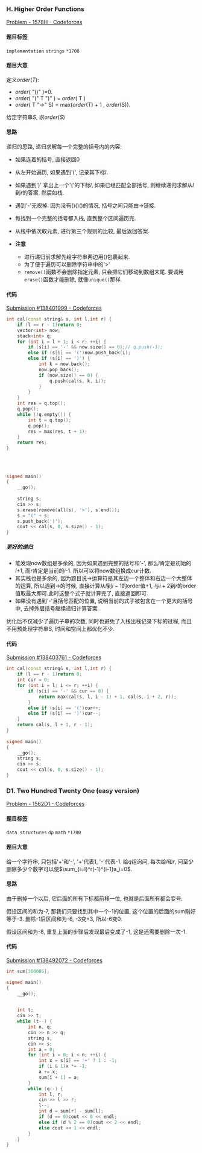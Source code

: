 ### H. Higher Order Functions

[Problem - 1578H - Codeforces](https://codeforces.com/problemset/problem/1578/H)

#### 题目标签

`implementation` `strings` `*1700` 

#### 题目大意

定义$order(T)$:

- $order$( "()" )=0.
-  $order$( "(" T ")" ) = $order$( T )
- $order$( T "->" S) = max($order$(T) + 1 , $order$(S)).

给定字符串$S$, 求$order(S)$

#### 思路

递归的思路, 递归求解每一个完整的括号内的内容:

- 如果连着的括号, 直接返回0
- 从左开始遍历, 如果遇到'(', 记录其下标$l$.
- 如果遇到')' 拿出上一个'('的下标$l$, 如果已经匹配全部括号, 则继续递归求解从$l$到$r$的答案. 然后如栈.
- 遇到'-'无视掉. 因为没有()()()的情况, 括号之间只能由->链接.
- 每找到一个完整的括号都入栈, 直到整个区间遍历完.
- 从栈中依次取元素, 进行第三个规则的比较, 最后返回答案. 

- **注意**
	- 进行递归前求解先给字符串两边用()包裹起来.
	- 为了便于遍历可以删除字符串中的'>'
	- `remove()`函数不会删除指定元素, 只会把它们移动到数组末尾. 要调用`erase()`函数才能删除, 就像`unique()`那样.

#### 代码

[Submission #138401999 - Codeforces](https://codeforces.com/contest/1578/submission/138401999)

```c++
int cal(const string& s, int l,int r) {
    if (l == r - 1)return 0;
    vector<int> now;
    stack<int> q;
    for (int i = l + 1; i < r; ++i) {
        if (s[i] == '-' && now.size() == 0);// q.push(-1);
        else if (s[i] == '(')now.push_back(i);
        else if (s[i] == ')') {
            int k = now.back();
            now.pop_back();
            if (now.size() == 0) {
                q.push(cal(s, k, i));
            }
        }
    }
    int res = q.top();
    q.pop();
    while (!q.empty()) {
        int t = q.top();
        q.pop();
        res = max(res, t + 1);
    }
    return res;
}
 
 
 
 
signed main()
{
    __go();
 
    string s;
    cin >> s;
    s.erase(remove(all(s), '>'), s.end());
    s = "(" + s;
    s.push_back(')');
    cout << cal(s, 0, s.size() - 1);
}
```

##### 更好的递归

- 能发现now数组是多余的, 因为如果遇到完整的括号和'-', 那么$l$肯定是初始的$l$+1, 而$r$肯定是当前的$i$-1. 所以可以将now数组换成cur计数.
- 其实栈也是多余的, 因为题目说->运算符是其左边一个整体和右边一个大整体的运算, 所以遇到->的时候, 直接计算从$l$到$i-1$的order值+1, 与$i+2$到$r$的order值取最大即可.此时这整个式子就计算完了, 直接返回即可.
- 如果没有遇到'-'且括号匹配的位置, 说明当前的式子被包含在一个更大的括号中, 去掉外层括号继续递归计算答案.

优化后不仅减少了遍历子串的次数, 同时也避免了入栈出栈记录下标的过程, 而且不用预处理字符串S, 时间和空间上都优化不少.

#### 代码

[Submission #138403761 - Codeforces](https://codeforces.com/problemset/submission/1578/138403761)

```c++
int cal(const string& s, int l,int r) {
    if (l == r - 1)return 0;
    int cur = 0;
    for (int i = l; i <= r; ++i) {
        if (s[i] == '-' && cur == 0) {
            return max(cal(s, l, i - 1) + 1, cal(s, i + 2, r));
        }
        else if (s[i] == '(')cur++;
        else if (s[i] == ')')cur--;
    }
    return cal(s, l + 1, r - 1);
}
 
signed main()
{
    __go();
    string s;
    cin >> s;
    cout << cal(s, 0, s.size() - 1);
}
```



### D1. Two Hundred Twenty One (easy version)

[Problem - 1562D1 - Codeforces](https://codeforces.com/problemset/problem/1562/D1)

#### 题目标签

`data structures` `dp` `math` `*1700` 

#### 题目大意

给一个字符串, 只包括'+'和'-', '+'代表1, '-'代表-1. 给$q$组询问, 每次给$l$和$r$, 问至少删除多少个数字可以使$\sum_{i=l}^r(-1)^{i-1}a_i=0$.

#### 思路

由于删掉一个以后, 它后面的所有下标都前移一位, 也就是后面所有都会变号.

假设区间的和为-7, 那我们只要找到其中一个-1的位置, 这个位置的后面的sum刚好等于-3. 删除-1后区间和为-6, -3变+3, 所以-6变0.

假设区间和为-8, 重复上面的步骤后发现最后变成了-1, 这是还需要删除一次-1. 

#### 代码

[Submission #138492072 - Codeforces](https://codeforces.com/contest/1562/submission/138492072)

```c++
int sum[300005];

signed main()
{
    __go();
   

    int t;
    cin >> t;
    while (t--) {
        int n, q;
        cin >> n >> q;
        string s;
        cin >> s;
        int a = 0;
        for (int i = 0; i < n; ++i) {
            int x = s[i] == '+' ? 1 : -1;
            if (i & 1)x *= -1;
            a += x;
            sum[i + 1] = a;
        }
        while (q--) {
            int l, r;
            cin >> l >> r;
            l--;
            int d = sum[r] - sum[l];
            if (d == 0)cout << 0 << endl;
            else if (d % 2 == 0)cout << 2 << endl;
            else cout << 1 << endl;
        }
    }
}

```

